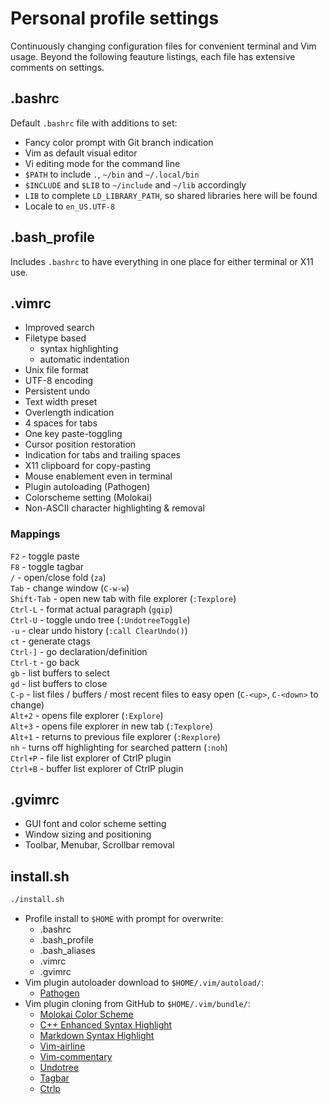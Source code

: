 # Personal profile settings

Continuously changing configuration files for convenient terminal and Vim
usage. Beyond the following feauture listings, each file has extensive comments
on settings.

## .bashrc

Default `.bashrc` file with additions to set:

- Fancy color prompt with Git branch indication
- Vim as default visual editor
- Vi editing mode for the command line
- `$PATH` to include `.`, `~/bin` and `~/.local/bin`
- `$INCLUDE` and `$LIB` to `~/include` and `~/lib` accordingly
- `LIB` to complete `LD_LIBRARY_PATH`, so shared libraries here will be found
- Locale to `en_US.UTF-8`

## .bash_profile

Includes `.bashrc` to have everything in one place for either terminal or X11
use.

## .vimrc

- Improved search
- Filetype based
    - syntax highlighting
    - automatic indentation
- Unix file format
- UTF-8 encoding
- Persistent undo
- Text width preset
- Overlength indication
- 4 spaces for tabs
- One key paste-toggling
- Cursor position restoration
- Indication for tabs and trailing spaces
- X11 clipboard for copy-pasting
- Mouse enablement even in terminal
- Plugin autoloading (Pathogen)
- Colorscheme setting (Molokai)
- Non-ASCII character highlighting & removal

### Mappings

`F2` - toggle paste  
`F8` - toggle tagbar  
`/` - open/close fold (`za`)  
`Tab` - change window (`C-w-w`)  
`Shift-Tab` - open new tab with file explorer (`:Texplore`)  
`Ctrl-L` - format actual paragraph (`gqip`)  
`Ctrl-U` - toggle undo tree (`:UndotreeToggle`)  
`-u` - clear undo history (`:call ClearUndo()`)  
`ct` - generate ctags  
`Ctrl-]` - go declaration/definition  
`Ctrl-t` - go back  
`gb` - list buffers to select  
`gd` - list buffers to close  
`C-p` - list files / buffers / most recent files to easy open (`C-<up>`, `C-<down>` to change)  
`Alt+2` - opens file explorer (`:Explore`)  
`Alt+3` - opens file explorer in new tab (`:Texplore`)  
`Alt+1` - returns to previous file explorer (`:Rexplore`)  
`nh` - turns off highlighting for searched pattern (`:noh`)  
`Ctrl+P` - file list explorer of CtrlP plugin  
`Ctrl+B` - buffer list explorer of CtrlP plugin  

## .gvimrc

- GUI font and color scheme setting
- Window sizing and positioning
- Toolbar, Menubar, Scrollbar removal


## install.sh

```bash
./install.sh
```

- Profile install to `$HOME` with prompt for overwrite:
    - .bashrc
    - .bash_profile
    - .bash_aliases
    - .vimrc
    - .gvimrc
- Vim plugin autoloader download to `$HOME/.vim/autoload/`:
    - [Pathogen](https://tpo.pe/pathogen.vim)
- Vim plugin cloning from GitHub to `$HOME/.vim/bundle/`:
    - [Molokai Color Scheme](https://github.com/tomasr/molokai)
    - [C++ Enhanced Syntax Highlight](https://github.com/octol/vim-cpp-enhanced-highlight)
    - [Markdown Syntax Highlight](https://github.com/plasticboy/vim-markdown)
    - [Vim-airline](https://github.com/bling/vim-airline)
    - [Vim-commentary](https://github.com/tpope/vim-commentary)
    - [Undotree](https://github.com/mbbill/undotree)
    - [Tagbar](https://github.com/majutsushi/tagbar.git")
    - [Ctrlp](https://github.com/ctrlpvim/ctrlp.vim.git")
